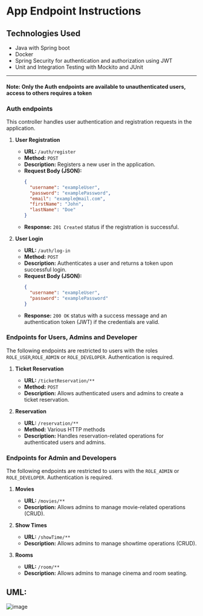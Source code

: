 # App Endpoint Instructions

## Technologies Used
- Java with Spring boot
- Docker
- Spring Security for authentication and authorization using JWT
- Unit and Integration Testing with Mockito and JUnit
---

#### Note: Only the Auth endpoints are available to unauthenticated users, access to others requires a token

### Auth endpoints
  This controller handles user authentication and registration requests in the application.  
1. **User Registration**

   - **URL:** `/auth/register`
   - **Method:** `POST`
   - **Description:** Registers a new user in the application.
   - **Request Body (JSON):**
     ```json
     {
       "username": "exampleUser",
       "password": "examplePassword",
       "email": "example@mail.com",
       "firstName": "John",
       "lastName": "Doe"
     }
     ```
   - **Response:** `201 Created` status if the registration is successful.

2. **User Login**

   - **URL:** `/auth/log-in`
   - **Method:** `POST`
   - **Description:** Authenticates a user and returns a token upon successful login.
   - **Request Body (JSON):**
     ```json
     {
       "username": "exampleUser",
       "password": "examplePassword"
     }
     ```
   - **Response:** `200 OK` status with a success message and an authentication token (JWT) if the credentials are valid.
  
### Endpoints for Users, Admins and Developer

The following endpoints are restricted to users with the roles `ROLE_USER`,`ROLE_ADMIN` or `ROLE_DEVELOPER`. Authentication is required.

1. **Ticket Reservation**
   - **URL:** `/ticketReservation/**`
   - **Method:** `POST`
   - **Description:** Allows authenticated users and admins to create a ticket reservation.

2. **Reservation**
   - **URL:** `/reservation/**`
   - **Method:** Various HTTP methods
   - **Description:** Handles reservation-related operations for authenticated users and admins.

### Endpoints for Admin and Developers

The following endpoints are restricted to users with the `ROLE_ADMIN` or `ROLE_DEVELOPER`. Authentication is required.

1. **Movies**
   - **URL:** `/movies/**`
   - **Description:** Allows admins to manage movie-related operations (CRUD).

2. **Show Times**
   - **URL:** `/showTime/**`
   - **Description:** Allows admins to manage showtime operations (CRUD).

3. **Rooms**
   - **URL:** `/room/**`
   - **Description:** Allows admins to manage cinema and room seating.
           
## UML:
![image](https://github.com/user-attachments/assets/22fdd530-7253-4910-ad1f-469c40dd9c0b)




